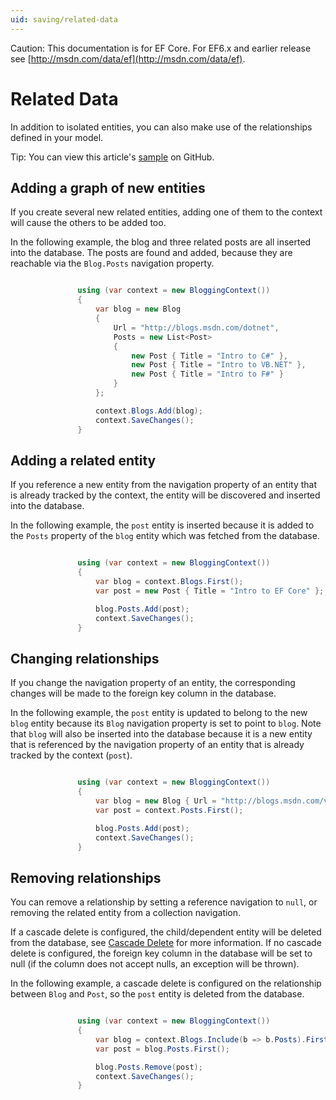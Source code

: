```yaml
---
uid: saving/related-data
---
```

Caution: This documentation is for EF Core. For EF6.x and earlier release see [http://msdn.com/data/ef](http://msdn.com/data/ef).

# Related Data

In addition to isolated entities, you can also make use of the relationships defined in your model.

Tip: You can view this article's [sample](https://github.com/aspnet/EntityFramework.Docs/tree/master/samples/Saving/Saving/RelatedData/) on GitHub.

## Adding a graph of new entities

If you create several new related entities, adding one of them to the context will cause the others to be added too.

In the following example, the blog and three related posts are all inserted into the database. The posts are found and added, because they are reachable via the `Blog.Posts` navigation property.

<!-- [!code-csharp[Main](samples/Saving/Saving/RelatedData/Sample.cs)] -->

````c#

               using (var context = new BloggingContext())
               {
                   var blog = new Blog
                   {
                       Url = "http://blogs.msdn.com/dotnet",
                       Posts = new List<Post>
                       {
                           new Post { Title = "Intro to C#" },
                           new Post { Title = "Intro to VB.NET" },
                           new Post { Title = "Intro to F#" }
                       }
                   };

                   context.Blogs.Add(blog);
                   context.SaveChanges();
               }

   ````

## Adding a related entity

If you reference a new entity from the navigation property of an entity that is already tracked by the context, the entity will be discovered and inserted into the database.

In the following example, the `post` entity is inserted because it is added to the `Posts` property of the `blog` entity which was fetched from the database.

<!-- [!code-csharp[Main](samples/Saving/Saving/RelatedData/Sample.cs)] -->

````c#

               using (var context = new BloggingContext())
               {
                   var blog = context.Blogs.First();
                   var post = new Post { Title = "Intro to EF Core" };

                   blog.Posts.Add(post);
                   context.SaveChanges();
               }

   ````

## Changing relationships

If you change the navigation property of an entity, the corresponding changes will be made to the foreign key column in the database.

In the following example, the `post` entity is updated to belong to the new `blog` entity because its `Blog` navigation property is set to point to `blog`. Note that `blog` will also be inserted into the database because it is a new entity that is referenced by the navigation property of an entity that is already tracked by the context (`post`).

<!-- [!code-csharp[Main](samples/Saving/Saving/RelatedData/Sample.cs)] -->

````c#

               using (var context = new BloggingContext())
               {
                   var blog = new Blog { Url = "http://blogs.msdn.com/visualstudio" };
                   var post = context.Posts.First();

                   blog.Posts.Add(post);
                   context.SaveChanges();
               }

   ````

## Removing relationships

You can remove a relationship by setting a reference navigation to `null`, or removing the related entity from a collection navigation.

If a cascade delete is configured, the child/dependent entity will be deleted from the database, see [Cascade Delete](cascade-delete.md) for more information. If no cascade delete is configured, the foreign key column in the database will be set to null (if the column does not accept nulls, an exception will be thrown).

In the following example, a cascade delete is configured on the relationship between `Blog` and `Post`, so the `post` entity is deleted from the database.

<!-- [!code-csharp[Main](samples/Saving/Saving/RelatedData/Sample.cs)] -->

````c#

               using (var context = new BloggingContext())
               {
                   var blog = context.Blogs.Include(b => b.Posts).First();
                   var post = blog.Posts.First();

                   blog.Posts.Remove(post);
                   context.SaveChanges();
               }

   ````
